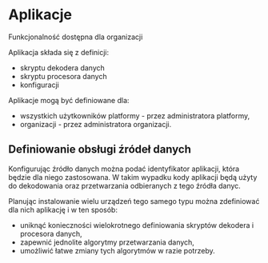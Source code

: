 # Aplikacje

<span class="badge bg-primary">Funkcjonalność dostępna dla organizacji</span>

Aplikacja składa się z definicji:
- skryptu dekodera danych
- skryptu procesora danych
- konfiguracji

Aplikacje mogą być definiowane dla:
- wszystkich użytkowników platformy - przez administratora platformy,
- organizacji - przez administratora organizacji.

## Definiowanie obsługi źródeł danych

Konfigurując źródło danych można podać identyfikator aplikacji, która będzie dla niego zastosowana. W takim wypadku kody aplikacji będą użyty do dekodowania oraz przetwarzania odbieranych z tego źródła danyc.

Planując instalowanie wielu urządzeń tego samego typu można zdefiniować dla nich aplikację i w ten sposób:
- uniknąć konieczności wielokrotnego definiowania skryptów dekodera i procesora danych,
- zapewnić jednolite algorytmy przetwarzania danych,
- umożliwić łatwe zmiany tych algorytmów w razie potrzeby. 